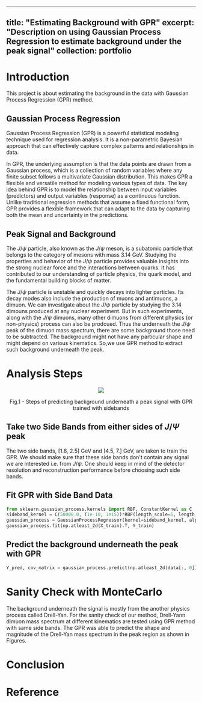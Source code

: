 
---
title: "Estimating Background with GPR"
excerpt: "Description on using Gaussian Process Regression to estimate background under the peak signal"
collection: portfolio
---

<!-- This is an item in your portfolio. It can be have images or nice text. If you name the file .md, it will be parsed as markdown. If you name the file .html, it will be parsed as HTML.  -->
<!-- under development -->

# Introduction
This project is about estimating the background in the data with Gaussian Process Regression (GPR) method.

## Gaussian Process Regression
Gaussian Process Regression (GPR) is a powerful statistical modeling technique used for regression analysis. It is a non-parametric Bayesian approach that can effectively capture complex patterns and relationships in data.

In GPR, the underlying assumption is that the data points are drawn from a Gaussian process, which is a collection of random variables where any finite subset follows a multivariate Gaussian distribution. This makes GPR a flexible and versatile method for modeling various types of data. The key idea behind GPR is to model the relationship between input variables (predictors) and output variables (response) as a continuous function. Unlike traditional regression methods that assume a fixed functional form, GPR provides a flexible framework that can adapt to the data by capturing both the mean and uncertainty in the predictions.

## Peak Signal and Background

The $J/\psi$ particle, also known as the $J/\psi$ meson, is a subatomic particle that belongs to the category of mesons with mass 3.14 GeV. Studying the properties and behavior of the $J/\psi$ particle provides valuable insights into the strong nuclear force and the interactions between quarks. It has contributed to our understanding of particle physics, the quark model, and the fundamental building blocks of matter.

The $J/\psi$ particle is unstable and quickly decays into lighter particles.  Its decay modes also include the production of muons and antimuons, a dimuon. We can investigate about the  $J/\psi$ particle by studying the 3.14 dimouns produced at any nuclear experiment. But in such experiments, along with the $J/\psi$ dimuons, many other dimuons from different physics (or non-physics) process can also be prodcued. Thus the underneath the $J/\psi$ peak of the dimuon mass spectrum, there are some background those need to be subtracted. The background might not have any particular shape and might depend on various kinematics. So,we use GPR method to extract such background underneath the peak.

# Analysis Steps
<p align="center">
<img src="{{ site.url }}{{ site.baseurl }}//portfolio_files/gpr_intro.png">
<p align = "center">
Fig.1 - Steps of predicting background underneath a peak signal with GPR trained with sidebands 
</p>

## Take two Side Bands from either sides of $J/\Psi$ peak 
The two side bands, [1.8, 2.5] GeV and [4.5, 7.] GeV, are taken to train the GPR. We should make sure that these side bands don't contain any signal we are interested i.e. from $J/\psi$. One should keep in mind of the detector resolution and reconstruction performance before choosing such side bands.  
## Fit GPR with Side Band Data
```python 
from sklearn.gaussian_process.kernels import RBF, ConstantKernel as C
sideband_kernel = C(50000.0, (1e-10, 1e15))*RBF(length_scale=5, length_scale_bounds=(1e-4, 1e15))
gaussian_process = GaussianProcessRegressor(kernel=sideband_kernel, alpha=Y_train_error**2, n_restarts_optimizer=5000)
gaussian_process.fit(np.atleast_2d(X_train).T, Y_train)

```
## Predict the background underneath the peak with GPR
```python
Y_pred, cov_matrix = gaussian_process.predict(np.atleast_2d(data[:, 0]).T, return_cov=True)
```

# Sanity Check with MonteCarlo 
The background underneath the signal is mostly from the another physics process called Drell-Yan. For the sanity check of our method, Drell-Yann dimuon mass spectrum at different kinematics are tested using GPR method with same side bands. The GPR was able to predict the shape and magnitude of the Drell-Yan mass spectrum in the peak region as shown in Figures. 

# Conclusion

# Reference